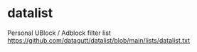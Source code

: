 # datalist

Personal UBlock / Adblock filter list
<https://github.com/datagutt/datalist/blob/main/lists/datalist.txt>
